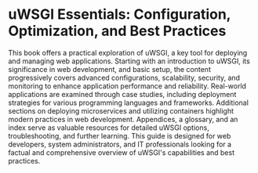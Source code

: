 # uWSGI Essentials: Configuration, Optimization, and Best Practices

This book offers a practical exploration of uWSGI, a key tool for deploying and managing web applications. Starting with an introduction to uWSGI, its significance in web development, and basic setup, the content progressively covers advanced configurations, scalability, security, and monitoring to enhance application performance and reliability. Real-world applications are examined through case studies, including deployment strategies for various programming languages and frameworks. Additional sections on deploying microservices and utilizing containers highlight modern practices in web development. Appendices, a glossary, and an index serve as valuable resources for detailed uWSGI options, troubleshooting, and further learning. This guide is designed for web developers, system administrators, and IT professionals looking for a factual and comprehensive overview of uWSGI's capabilities and best practices.
